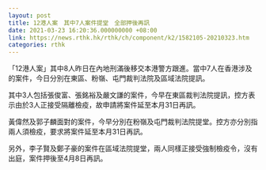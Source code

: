 ```yaml
---
layout: post
title: 12港人案　其中7人案件提堂　全部押後再訊
date: 2021-03-23 16:20:36.000000000 +08:00
link: https://news.rthk.hk/rthk/ch/component/k2/1582105-20210323.htm
categories: rthk
---
```


「12港人案」其中8人昨日在內地刑滿後移交本港警方跟進。當中7人在香港涉及的案件，今日分別在東區、粉嶺、屯門裁判法院及區域法院提訊。

其中3人包括張俊富、張銘裕及嚴文謙的案件，今早在東區裁判法院提訊，控方表示由於3人正接受隔離檢疫，故申請將案件延至本月31日再訊。

黃偉然及郭子麟面對的案件，今早分別在粉嶺及屯門裁判法院提堂。控方亦分別指兩人須檢疫，要求將案件延至本月31日再訊。

另外，李子賢及鄭子豪的案件在區域法院提堂，兩人同樣正接受強制檢疫令，沒有出庭，案件押後至4月8日再訊。
